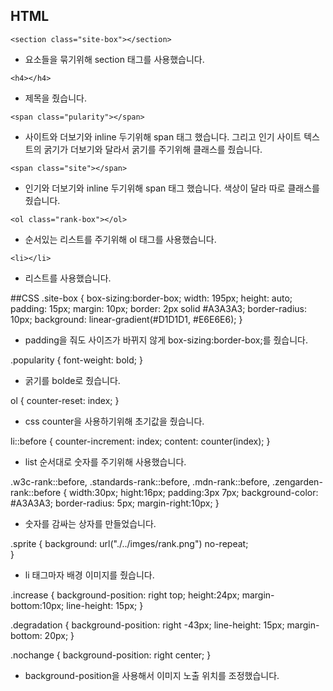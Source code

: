 ## HTML
``` <section class="site-box"></section> ```
 - 요소들을 묶기위해 section 태그를 사용했습니다.
 
```<h4></h4> ```
  - 제목을 줬습니다.

```<span class="pularity"></span>```
 - 사이트와 더보기와 inline 두기위해 span 태그 했습니다. 그리고 인기 사이트 텍스트의 굵기가 더보기와 달라서 굵기를 주기위해 클래스를 줬습니다.

 ```<span class="site"></span> ```
  - 인기와 더보기와 inline 두기위해 span 태그 했습니다. 색상이 달라 따로 클래스를 줬습니다.

  ```<ol class="rank-box"></ol>```
  - 순서있는 리스트를 주기위해 ol 태그를 사용했습니다.

  ```<li></li> ```
  - 리스트를 사용했습니다.

  ##CSS
  .site-box {
  box-sizing:border-box;
  width: 195px;
  height: auto;
  padding: 15px;
  margin: 10px;
  border: 2px solid #A3A3A3;
  border-radius: 10px;
  background: linear-gradient(#D1D1D1, #E6E6E6);
}
 - padding을 줘도 사이즈가 바뀌지 않게 box-sizing:border-box;를 줬습니다. 

 .popularity {
  font-weight: bold;
}
 - 굵기를 bolde로 줬습니다.

 ol {
  counter-reset: index;
}
 - css counter을 사용하기위해 초기값을 줬습니다.

 li::before {
  counter-increment: index;
  content: counter(index);
}
 - list 순서대로 숫자를 주기위해 사용했습니다.

 .w3c-rank::before,
.standards-rank::before,
.mdn-rank::before,
.zengarden-rank::before {
  width:30px;
  hight:16px;
  padding:3px 7px;
  background-color: #A3A3A3;
  border-radius: 5px;
  margin-right:10px;
}

 - 숫자를 감싸는 상자를 만들었습니다.

 .sprite {
  background: url("./../imges/rank.png") no-repeat;  
}

 - li 태그마자 배경 이미지를 줬습니다.

 .increase {
  background-position: right top;
  height:24px;
  margin-bottom:10px;
  line-height: 15px;
}

.degradation {
  background-position: right -43px;
  line-height: 15px;
  margin-bottom: 20px;
}

.nochange {
  background-position: right center;
}

 - background-position을 사용해서 이미지 노출 위치를 조정했습니다.